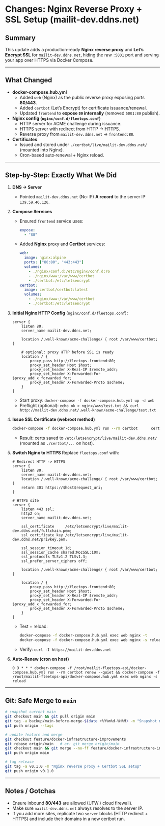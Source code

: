 # Changes: Nginx Reverse Proxy + SSL Setup (mailit-dev.ddns.net)

## Summary
This update adds a production‑ready **Nginx reverse proxy** and **Let’s Encrypt SSL** for `mailit-dev.ddns.net`, hiding the raw `:5001` port and serving your app over HTTPS via Docker Compose.

---

## What Changed
- **docker-compose.hub.yml**
  - Added `web` (Nginx) as the public reverse proxy exposing ports **80/443**.
  - Added `certbot` (Let’s Encrypt) for certificate issuance/renewal.
  - Updated `frontend` to **expose `80` internally** (removed `5001:80` publish).
- **Nginx config (`nginx/conf.d/fleetops.conf`)**
  - HTTP server for ACME challenge during issuance.
  - HTTPS server with redirect from HTTP → HTTPS.
  - Reverse proxy from `mailit-dev.ddns.net` → `frontend:80`.
- **Certificates**
  - Issued and stored under `./certbot/live/mailit-dev.ddns.net/` (mounted into Nginx).
  - Cron-based auto‑renewal + Nginx reload.

---

## Step‑by‑Step: Exactly What We Did

1) **DNS → Server**
   - Pointed `mailit-dev.ddns.net` (No-IP) **A record** to the server IP `139.59.46.120`.

2) **Compose Services**
   - Ensured `frontend` service uses:
     ```yaml
     expose:
       - "80"
     ```
   - Added **Nginx** proxy and **Certbot** services:
     ```yaml
     web:
       image: nginx:alpine
       ports: ["80:80", "443:443"]
       volumes:
         - ./nginx/conf.d:/etc/nginx/conf.d:ro
         - ./nginx/www:/var/www/certbot
         - ./certbot:/etc/letsencrypt
     certbot:
       image: certbot/certbot:latest
       volumes:
         - ./nginx/www:/var/www/certbot
         - ./certbot:/etc/letsencrypt
     ```

3) **Initial Nginx HTTP Config** (`nginx/conf.d/fleetops.conf`):
   ```nginx
   server {
       listen 80;
       server_name mailit-dev.ddns.net;

       location /.well-known/acme-challenge/ { root /var/www/certbot; }

       # optional: proxy HTTP before SSL is ready
       location / {
           proxy_pass http://fleetops-frontend:80;
           proxy_set_header Host $host;
           proxy_set_header X-Real-IP $remote_addr;
           proxy_set_header X-Forwarded-For $proxy_add_x_forwarded_for;
           proxy_set_header X-Forwarded-Proto $scheme;
       }
   }
   ```
   - Start proxy: `docker-compose -f docker-compose.hub.yml up -d web`
   - Preflight (optional): `echo ok > nginx/www/test.txt && curl http://mailit-dev.ddns.net/.well-known/acme-challenge/test.txt`

4) **Issue SSL Certificate (webroot method)**
   ```bash
   docker-compose -f docker-compose.hub.yml run --rm certbot      certonly --webroot      --webroot-path /var/www/certbot      -d mailit-dev.ddns.net      --email akshay.d.waghmare@gmail.com --agree-tos --no-eff-email
   ```
   - Result: certs saved to `/etc/letsencrypt/live/mailit-dev.ddns.net/` (mounted as `./certbot/...` on host).

5) **Switch Nginx to HTTPS**
   Replace `fleetops.conf` with:
   ```nginx
   # Redirect HTTP -> HTTPS
   server {
       listen 80;
       server_name mailit-dev.ddns.net;
       location /.well-known/acme-challenge/ { root /var/www/certbot; }
       return 301 https://$host$request_uri;
   }

   # HTTPS site
   server {
       listen 443 ssl;
       http2 on;
       server_name mailit-dev.ddns.net;

       ssl_certificate     /etc/letsencrypt/live/mailit-dev.ddns.net/fullchain.pem;
       ssl_certificate_key /etc/letsencrypt/live/mailit-dev.ddns.net/privkey.pem;

       ssl_session_timeout 1d;
       ssl_session_cache shared:MozSSL:10m;
       ssl_protocols TLSv1.2 TLSv1.3;
       ssl_prefer_server_ciphers off;

       location /.well-known/acme-challenge/ { root /var/www/certbot; }

       location / {
           proxy_pass http://fleetops-frontend:80;
           proxy_set_header Host $host;
           proxy_set_header X-Real-IP $remote_addr;
           proxy_set_header X-Forwarded-For $proxy_add_x_forwarded_for;
           proxy_set_header X-Forwarded-Proto $scheme;
       }
   }
   ```
   - Test + reload:
     ```bash
     docker-compose -f docker-compose.hub.yml exec web nginx -t
     docker-compose -f docker-compose.hub.yml exec web nginx -s reload
     ```
   - Verify: `curl -I https://mailit-dev.ddns.net`

6) **Auto‑Renew (cron on host)**
   ```cron
   0 3 * * * docker-compose -f /root/mailit-fleetops-api/docker-compose.hub.yml run --rm certbot renew --quiet && docker-compose -f /root/mailit-fleetops-api/docker-compose.hub.yml exec web nginx -s reload
   ```

---

## Git: Safe Merge to `main`
```bash
# snapshot current main
git checkout main && git pull origin main
git tag -a backup/main-before-merge-$(date +%Y%m%d-%H%M) -m "Snapshot main before merge"
git push origin --tags

# update feature and merge
git checkout feature/docker-infrastructure-improvements
git rebase origin/main   # or: git merge origin/main
git checkout main && git merge --no-ff feature/docker-infrastructure-improvements
git push origin main

# tag release
git tag -a v0.1.0 -m "Nginx reverse proxy + Certbot SSL setup"
git push origin v0.1.0
```

---

## Notes / Gotchas
- Ensure inbound **80/443** are allowed (UFW / cloud firewall).
- Make sure `mailit-dev.ddns.net` always resolves to the server IP.
- If you add more sites, replicate two `server` blocks (HTTP redirect + HTTPS) and include their domains in a new certbot run.

